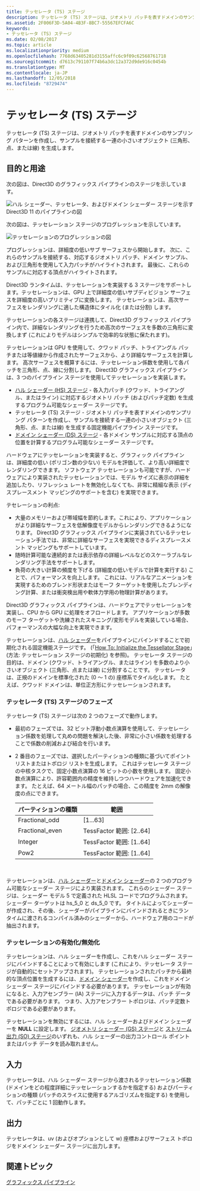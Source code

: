 ```yaml
---
title: テッセレータ (TS) ステージ
description: テッセレータ (TS) ステージは、ジオメトリ パッチを表すドメインのサンプリング パターンを作成し、サンプルを接続する一連の小さいオブジェクト (三角形、点、または線) を生成します。
ms.assetid: 2F006F3D-5A04-4B3F-8BC7-55567EFCFA6C
keywords:
- テッセレータ (TS) ステージ
ms.date: 02/08/2017
ms.topic: article
ms.localizationpriority: medium
ms.openlocfilehash: 7768d63405281d3155affc6c9f09c62568761718
ms.sourcegitcommit: d7613c791107f74b6a3dc12a372d9de916c0454b
ms.translationtype: MT
ms.contentlocale: ja-JP
ms.lasthandoff: 12/05/2018
ms.locfileid: "8729474"
---
```

# <a name="tessellator-ts-stage"></a>テッセレータ (TS) ステージ


テッセレータ (TS) ステージは、ジオメトリ パッチを表すドメインのサンプリング パターンを作成し、サンプルを接続する一連の小さいオブジェクト (三角形、点、または線) を生成します。

## <a name="span-idpurposeandusesspanspan-idpurposeandusesspanspan-idpurposeandusesspanpurpose-and-uses"></a><span id="Purpose_and_uses"></span><span id="purpose_and_uses"></span><span id="PURPOSE_AND_USES"></span>目的と用途


次の図は、Direct3D のグラフィックス パイプラインのステージを示しています。

![ハル シェーダー、テッセレータ、およびドメイン シェーダー ステージを示す Direct3D 11 のパイプラインの図](images/d3d11-pipeline-stages-tessellation.png)

次の図は、テッセレーション ステージのプログレッションを示しています。

![テッセレーションのプログレッションの図](images/tess-prog.png)

プログレッションは、詳細度の低いサブ サーフェスから開始します。 次に、これらのサンプルを接続する、対応するジオメトリ パッチ、ドメイン サンプル、および三角形を使用して入力パッチがハイライトされます。 最後に、これらのサンプルに対応する頂点がハイライトされます。

Direct3D ランタイムは、テッセレーションを実装する 3 ステージをサポートします。テッセレーションは、GPU 上で詳細度の低いサブディビジョン サーフェスを詳細度の高いプリミティブに変換します。 テッセレーションは、高次サーフェスをレンダリングに適した構造体にタイル化 (または分割) します。

テッセレーションの各ステージは連携して、Direct3D グラフィックス パイプライン内で、詳細なレンダリングを行うため高次のサーフェスを多数の三角形に変換しまず (これによりモデルはシンプルで効率的な状態に保たれます)。

テッセレーションは GPU を使用して、クワッド パッチ、トライアングル パッチまたは等値線から作成されたサーフェスから、より詳細なサーフェスを計算します。 高次サーフェスを概算するには、テッセレーション係数を使用して各パッチを三角形、点、線に分割します。 Direct3D グラフィックス パイプラインは、3 つのパイプライン ステージを使用してテッセレーションを実装します。

-   [ハル シェーダー (HS) ステージ](hull-shader-stage--hs-.md) - 各入力パッチ (クワッド、トライアングル、またはライン) に対応するジオメトリ パッチ (およびパッチ定数) を生成するプログラム可能なシェーダー ステージです。
-   テッセレータ (TS) ステージ - ジオメトリ パッチを表すドメインのサンプリング パターンを作成し、サンプルを接続する一連の小さいオブジェクト (三角形、点、または線) を生成する固定機能パイプライン ステージです。
-   [ドメイン シェーダー (DS) ステージ](domain-shader-stage--ds-.md) - 各ドメイン サンプルに対応する頂点の位置を計算するプログラム可能なシェーダー ステージです。

ハードウェアにテッセレーションを実装すると、グラフィック パイプラインは、詳細度の低い (ポリゴン数の少ない) モデルを評価して、より高い詳細度でレンダリングできます。 ソフトウェア テッセレーションも可能ですが、ハードウェアにより実装されたテッセレーションでは、モデル サイズに表示の詳細を追加したり、リフレッシュ レートを無効化しなくても、非常に精細な表示 (ディスプレースメント マッピングのサポートを含む) を実現できます。

テセレーションの利点:

-   大量のメモリーおよび帯域幅を節約します。これにより、アプリケーションがより詳細なサーフェスを低解像度モデルからレンダリングできるようになります。 Direct3D グラフィックス パイプラインに実装されているテッセレーション手法では、非常に詳細なサーフェスを実現できるディスプレースメント マッピングもサポートしています。
-   随時計算可能な連続的または表示依存の詳細レベルなどのスケーラブルなレンダリング手法をサポートします。
-   負荷の大きい計算の頻度を下げる (詳細度の低いモデルで計算を実行する) ことで、パフォーマンスを向上します。 これには、リアルなアニメーションを実現するためのブレンド形状またはモーフ ターゲットを使用したブレンディング計算、または衝突検出用や軟体力学用の物理計算があります。

Direct3D グラフィックス パイプラインは、ハードウェアでテッセレーションを実装し、CPU から GPU に処理をオフロードします。 アプリケーションが多数のモーフ ターゲットや洗練されたスキニング/変形モデルを実装している場合、パフォーマンスの大幅な向上を実現できます。

テッセレーションは、[ハル シェーダー](hull-shader-stage--hs-.md)をパイプラインにバインドすることで初期化される固定機能ステージです。 (「[How To: Initialize the Tessellator Stage](https://msdn.microsoft.com/library/windows/desktop/ff476341)」(方法: テッセレーション ステージの初期化) を参照)。 テッセレータ ステージの目的は、ドメイン (クワッド、トライアングル、またはライン) を多数のより小さいオブジェクト (三角形、点または線) に分割することです。 テッセレータは、正規のドメインを標準化された (0 ～ 1 の) 座標系でタイル化します。 たとえば、クワッド ドメインは、単位正方形にテッセレーションされます。 

### <a name="span-idphasesinthetessellatortsstagespanspan-idphasesinthetessellatortsstagespanspan-idphasesinthetessellatortsstagespanphases-in-the-tessellator-ts-stage"></a><span id="Phases_in_the_Tessellator__TS__stage"></span><span id="phases_in_the_tessellator__ts__stage"></span><span id="PHASES_IN_THE_TESSELLATOR__TS__STAGE"></span>テッセレータ (TS) ステージのフェーズ

テッセレータ (TS) ステージは次の 2 つのフェーズで動作します。

-   最初のフェーズでは、32 ビット浮動小数点演算を使用して、テッセレーション係数を処理して丸めの問題を解決した後、非常に小さい係数を処理することで係数の削減および結合を行います。
-   2 番目のフェーズでは、選択したパーティションの種類に基づいてポイント リストまたはトポロジ リストを生成します。 これはテッセレータ ステージの中核タスクで、固定小数点演算の 16 ビットの小数を使用します。 固定小数点演算により、許容範囲内の精度を維持しつつハードウェアを加速化できます。 たとえば、64 メートル幅のパッチの場合、この精度を 2mm の解像度の点にできます。

    | パーティションの種類 | 範囲                       |
    |----------------------|-----------------------------|
    | Fractional\_odd      | \[1...63\]                  |
    | Fractional\_even     | TessFactor 範囲: \[2..64\] |
    | Integer              | TessFactor 範囲: \[1..64\] |
    | Pow2                 | TessFactor 範囲: \[1..64\] |

     

テッセレーションは、[ハル シェーダー](hull-shader-stage--hs-.md)と[ドメイン シェーダー](domain-shader-stage--ds-.md)の 2 つのプログラム可能なシェーダー ステージにより実装されます。 これらのシェーダー ステージは、シェーダー モデル 5 で定義された HLSL コードでプログラムされます。 シェーダー ターゲットは hs\_5\_0 と ds\_5\_0 です。 タイトルによってシェーダーが作成され、その後、シェーダーがパイプラインにバインドされるときにランタイムに渡されるコンパイル済みのシェーダーから、ハードウェア用のコードが抽出されます。

### <a name="span-idenablingdisablingtessellationspanspan-idenablingdisablingtessellationspanspan-idenablingdisablingtessellationspanenablingdisabling-tessellation"></a><span id="Enabling_disabling_tessellation"></span><span id="enabling_disabling_tessellation"></span><span id="ENABLING_DISABLING_TESSELLATION"></span>テッセレーションの有効化/無効化

テッセレーションは、ハル シェーダーを作成し、これをハル シェーダー ステージにバインドすることによって有効にします (これにより、テッセレータ ステージが自動的にセットアップされます)。 テッセレーションされたパッチから最終的な頂点位置を生成するには、[ドメイン シェーダー](domain-shader-stage--ds-.md)を作成し、これをドメイン シェーダー ステージにバインドする必要があります。 テッセレーションが有効になると、入力アセンブラー (IA) ステージに入力するデータは、パッチ データである必要があります。 つまり、入力アセンブラー トポロジは、パッチ定数トポロジである必要があります。

テッセレーションを無効にするには、ハル シェーダーおよびドメイン シェーダーを **NULL** に設定します。 [ジオメトリ シェーダー (GS) ステージ](geometry-shader-stage--gs-.md)と [ストリーム出力 (SO) ステージ](stream-output-stage--so-.md)のいずれも、ハル シェーダーの出力コントロール ポイントまたはパッチ データを読み取れません。

## <a name="span-idinputspanspan-idinputspanspan-idinputspaninput"></a><span id="Input"></span><span id="input"></span><span id="INPUT"></span>入力


テッセレータは、ハル シェーダー ステージから渡されるテッセレーション係数 (ドメインをどの程度詳細にテッセレーションするかを指定する) およびパーティションの種類 (パッチのスライスに使用するアルゴリズムを指定する) を使用して、パッチごとに 1 回動作します。

## <a name="span-idoutputspanspan-idoutputspanspan-idoutputspanoutput"></a><span id="Output"></span><span id="output"></span><span id="OUTPUT"></span>出力


テッセレータは、uv (およびオプションとして w) 座標およびサーフェス トポロジをドメイン シェーダー ステージに出力します。

## <a name="span-idrelated-topicsspanrelated-topics"></a><span id="related-topics"></span>関連トピック


[グラフィックス パイプライン](graphics-pipeline.md)

 

 




